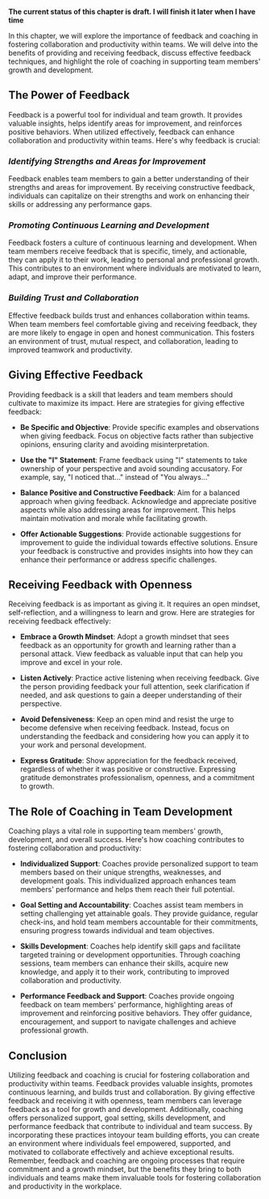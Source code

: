 **The current status of this chapter is draft. I will finish it later when I have time**

In this chapter, we will explore the importance of feedback and coaching in fostering collaboration and productivity within teams. We will delve into the benefits of providing and receiving feedback, discuss effective feedback techniques, and highlight the role of coaching in supporting team members' growth and development.

**The Power of Feedback**
-------------------------

Feedback is a powerful tool for individual and team growth. It provides valuable insights, helps identify areas for improvement, and reinforces positive behaviors. When utilized effectively, feedback can enhance collaboration and productivity within teams. Here's why feedback is crucial:

### *Identifying Strengths and Areas for Improvement*

Feedback enables team members to gain a better understanding of their strengths and areas for improvement. By receiving constructive feedback, individuals can capitalize on their strengths and work on enhancing their skills or addressing any performance gaps.

### *Promoting Continuous Learning and Development*

Feedback fosters a culture of continuous learning and development. When team members receive feedback that is specific, timely, and actionable, they can apply it to their work, leading to personal and professional growth. This contributes to an environment where individuals are motivated to learn, adapt, and improve their performance.

### *Building Trust and Collaboration*

Effective feedback builds trust and enhances collaboration within teams. When team members feel comfortable giving and receiving feedback, they are more likely to engage in open and honest communication. This fosters an environment of trust, mutual respect, and collaboration, leading to improved teamwork and productivity.

**Giving Effective Feedback**
-----------------------------

Providing feedback is a skill that leaders and team members should cultivate to maximize its impact. Here are strategies for giving effective feedback:

* **Be Specific and Objective**: Provide specific examples and observations when giving feedback. Focus on objective facts rather than subjective opinions, ensuring clarity and avoiding misinterpretation.

* **Use the "I" Statement**: Frame feedback using "I" statements to take ownership of your perspective and avoid sounding accusatory. For example, say, "I noticed that..." instead of "You always..."

* **Balance Positive and Constructive Feedback**: Aim for a balanced approach when giving feedback. Acknowledge and appreciate positive aspects while also addressing areas for improvement. This helps maintain motivation and morale while facilitating growth.

* **Offer Actionable Suggestions**: Provide actionable suggestions for improvement to guide the individual towards effective solutions. Ensure your feedback is constructive and provides insights into how they can enhance their performance or address specific challenges.

**Receiving Feedback with Openness**
------------------------------------

Receiving feedback is as important as giving it. It requires an open mindset, self-reflection, and a willingness to learn and grow. Here are strategies for receiving feedback effectively:

* **Embrace a Growth Mindset**: Adopt a growth mindset that sees feedback as an opportunity for growth and learning rather than a personal attack. View feedback as valuable input that can help you improve and excel in your role.

* **Listen Actively**: Practice active listening when receiving feedback. Give the person providing feedback your full attention, seek clarification if needed, and ask questions to gain a deeper understanding of their perspective.

* **Avoid Defensiveness**: Keep an open mind and resist the urge to become defensive when receiving feedback. Instead, focus on understanding the feedback and considering how you can apply it to your work and personal development.

* **Express Gratitude**: Show appreciation for the feedback received, regardless of whether it was positive or constructive. Expressing gratitude demonstrates professionalism, openness, and a commitment to growth.

**The Role of Coaching in Team Development**
--------------------------------------------

Coaching plays a vital role in supporting team members' growth, development, and overall success. Here's how coaching contributes to fostering collaboration and productivity:

* **Individualized Support**: Coaches provide personalized support to team members based on their unique strengths, weaknesses, and development goals. This individualized approach enhances team members' performance and helps them reach their full potential.

* **Goal Setting and Accountability**: Coaches assist team members in setting challenging yet attainable goals. They provide guidance, regular check-ins, and hold team members accountable for their commitments, ensuring progress towards individual and team objectives.

* **Skills Development**: Coaches help identify skill gaps and facilitate targeted training or development opportunities. Through coaching sessions, team members can enhance their skills, acquire new knowledge, and apply it to their work, contributing to improved collaboration and productivity.

* **Performance Feedback and Support**: Coaches provide ongoing feedback on team members' performance, highlighting areas of improvement and reinforcing positive behaviors. They offer guidance, encouragement, and support to navigate challenges and achieve professional growth.

**Conclusion**
--------------

Utilizing feedback and coaching is crucial for fostering collaboration and productivity within teams. Feedback provides valuable insights, promotes continuous learning, and builds trust and collaboration. By giving effective feedback and receiving it with openness, team members can leverage feedback as a tool for growth and development. Additionally, coaching offers personalized support, goal setting, skills development, and performance feedback that contribute to individual and team success. By incorporating these practices intoyour team building efforts, you can create an environment where individuals feel empowered, supported, and motivated to collaborate effectively and achieve exceptional results. Remember, feedback and coaching are ongoing processes that require commitment and a growth mindset, but the benefits they bring to both individuals and teams make them invaluable tools for fostering collaboration and productivity in the workplace.

